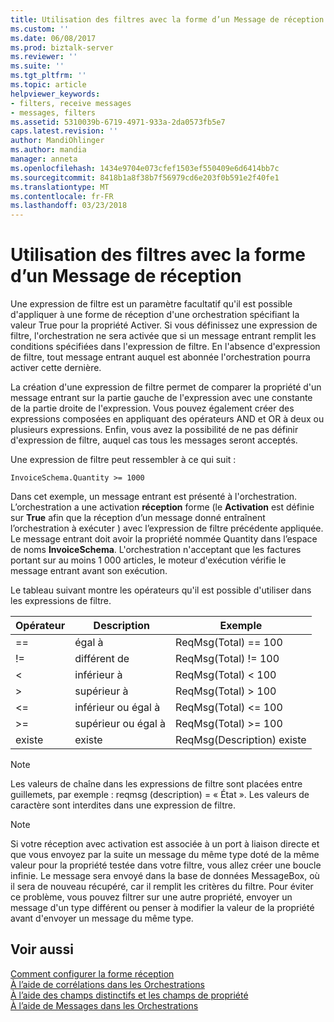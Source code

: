 ```yaml
---
title: Utilisation des filtres avec la forme d’un Message de réception | Documents Microsoft
ms.custom: ''
ms.date: 06/08/2017
ms.prod: biztalk-server
ms.reviewer: ''
ms.suite: ''
ms.tgt_pltfrm: ''
ms.topic: article
helpviewer_keywords:
- filters, receive messages
- messages, filters
ms.assetid: 5310039b-6719-4971-933a-2da0573fb5e7
caps.latest.revision: ''
author: MandiOhlinger
ms.author: mandia
manager: anneta
ms.openlocfilehash: 1434e9704e073cfef1503ef550409e6d6414bb7c
ms.sourcegitcommit: 8418b1a8f38b7f56979cd6e203f0b591e2f40fe1
ms.translationtype: MT
ms.contentlocale: fr-FR
ms.lasthandoff: 03/23/2018
---
```

# <a name="using-filters-with-the-receive-message-shape"></a>Utilisation des filtres avec la forme d’un Message de réception
Une expression de filtre est un paramètre facultatif qu'il est possible d'appliquer à une forme de réception d'une orchestration spécifiant la valeur True pour la propriété Activer. Si vous définissez une expression de filtre, l'orchestration ne sera activée que si un message entrant remplit les conditions spécifiées dans l'expression de filtre. En l'absence d'expression de filtre, tout message entrant auquel est abonnée l'orchestration pourra activer cette dernière.  
  
 La création d'une expression de filtre permet de comparer la propriété d'un message entrant sur la partie gauche de l'expression avec une constante de la partie droite de l'expression. Vous pouvez également créer des expressions composées en appliquant des opérateurs AND et OR à deux ou plusieurs expressions. Enfin, vous avez la possibilité de ne pas définir d'expression de filtre, auquel cas tous les messages seront acceptés.  
  
 Une expression de filtre peut ressembler à ce qui suit :  
  
```  
InvoiceSchema.Quantity >= 1000  
```  
  
 Dans cet exemple, un message entrant est présenté à l'orchestration. L’orchestration a une activation **réception** forme (le **Activation** est définie sur **True** afin que la réception d’un message donné entraînent l’orchestration à exécuter ) avec l’expression de filtre précédente appliquée. Le message entrant doit avoir la propriété nommée Quantity dans l’espace de noms **InvoiceSchema**. L'orchestration n'acceptant que les factures portant sur au moins 1 000 articles, le moteur d'exécution vérifie le message entrant avant son exécution.  
  
 Le tableau suivant montre les opérateurs qu'il est possible d'utiliser dans les expressions de filtre.  
  
|Opérateur| Description|Exemple|  
|--------------|-----------------|-------------|  
|==|égal à|ReqMsg(Total) == 100|  
|!=|différent de|ReqMsg(Total) != 100|  
|<|inférieur à|ReqMsg(Total) \< 100|  
|>|supérieur à|ReqMsg(Total) > 100|  
|<=|inférieur ou égal à|ReqMsg(Total) \<= 100|  
|>=|supérieur ou égal à|ReqMsg(Total) >= 100|  
|existe|existe|ReqMsg(Description) existe|  
  
> [!NOTE]
>  Les valeurs de chaîne dans les expressions de filtre sont placées entre guillemets, par exemple : reqmsg (description) = « État ». Les valeurs de caractère sont interdites dans une expression de filtre.  
  
> [!NOTE]
>  Si votre réception avec activation est associée à un port à liaison directe et que vous envoyez par la suite un message du même type doté de la même valeur pour la propriété testée dans votre filtre, vous allez créer une boucle infinie. Le message sera envoyé dans la base de données MessageBox, où il sera de nouveau récupéré, car il remplit les critères du filtre. Pour éviter ce problème, vous pouvez filtrer sur une autre propriété, envoyer un message d'un type différent ou penser à modifier la valeur de la propriété avant d'envoyer un message du même type.  
  
## <a name="see-also"></a>Voir aussi  
 [Comment configurer la forme réception](../core/how-to-configure-the-receive-shape.md)   
 [À l’aide de corrélations dans les Orchestrations](../core/using-correlations-in-orchestrations.md)   
 [À l’aide des champs distinctifs et les champs de propriété](../core/using-distinguished-fields-and-property-fields.md)   
 [À l’aide de Messages dans les Orchestrations](../core/using-messages-in-orchestrations.md)